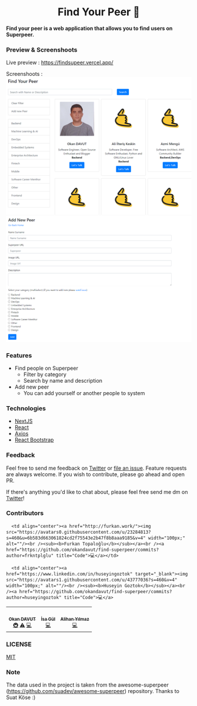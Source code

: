 <h1 align="center">Find Your Peer 👋</h1>

 <b> Find your peer is  a web application that allows you to find users on Superpeer. <br>
 </b>


### Preview & Screenshoots

Live preview : https://findsupeer.vercel.app/

Screenshoots : 
![PeerList](/peerlist_page.png) <br>
![AddPeer](/add_peer_page.png)

### Features

- Find people on Superpeer 
    - Filter by category
    - Search by name and description
- Add new peer
    - You can add yourself or another people to system

### Technologies

- [NextJS](https://nextjs.org/)
- [React](https://en.reactjs.org/)
- [Axios](https://github.com/axios/axios)
- [React Bootstrap](https://react-bootstrap.github.io/)


### Feedback

Feel free to send me feedback on [Twitter](https://twitter.com/okandavutcom) or [file an issue](https://github.com/okandavut/find-superpeer/issues/new). Feature requests are always welcome. If you wish to contribute, please go ahead and open PR.

If there's anything you'd like to chat about, please feel free send me dm on [Twitter](https://twitter.com/okandavutcom)!

### Contributors


<!-- markdownlint-enable -->
<!-- prettier-ignore-end -->
<!-- ALL-CONTRIBUTORS-LIST:END -->

<!-- ALL-CONTRIBUTORS-LIST:START - Do not remove or modify this section -->
<!-- prettier-ignore-start -->
<!-- markdownlint-disable -->
<table>
  <tr>
    <td align="center"><a href="https://medium.com/@okandavut" target="_blank"><img src="https://avatars3.githubusercontent.com/u/10600157?v=4" width="100px;" alt=""/><br /><sub><b>Okan DAVUT</b></sub></a><br /><a href="#infra-okandavut" title="Infrastructure (Hosting, Build-Tools, etc)">🚇</a> <a href="https://github.com/okandavut/find-superpeer/commits?author=okandavut" title="Tests">⚠️</a> <a href="https://github.com/okandavut/find-superpeer/commits?author=okandavut" title="Code">💻</a></td>
   
      <td align="center"><a href="http://furkan.work/"><img src="https://avatars0.githubusercontent.com/u/23284813?s=460&u=6b583d663061824cd2f75543e2b47f8b8aaa9185&v=4" width="100px;" alt=""/><br /><sub><b>Furkan Topaloğlu</b></sub></a><br /><a href="https://github.com/okandavut/find-superpeer/commits?author=frkntplglu" title="Code">💻</a></td>
   <td align="center"><a href="https://isagul.now.sh//" target="_blank"><img src="https://avatars2.githubusercontent.com/u/16213088?s=460&u=d2cbbe382059e8b5cd6b163bafa9fa1401d3fb59&v=4" width="100px;" alt=""/><br /><sub><b>İsa Gül</b></sub></a><br /><a href="https://github.com/okandavut/find-superpeer/commits?author=huseyingoztok" title="Code">💻</a></td>
   
      <td align="center"><a href="https://www.linkedin.com/in/huseyingoztok" target="_blank"><img src="https://avatars1.githubusercontent.com/u/43777036?s=460&v=4" width="100px;" alt=""/><br /><sub><b>Huseyin Goztok</b></sub></a><br /><a href="https://github.com/okandavut/find-superpeer/commits?author=huseyingoztok" title="Code">💻</a>
   
   </td><td align="center"><a href="https://alihanyilmaz.com/" target="_blank"><img src="https://avatars2.githubusercontent.com/u/52474117?s=460&u=c0e1715c615822266b26bfea146232a4fd74dbe5&v=4" width="100px;" alt=""/><br /><sub><b>Alihan Yılmaz</b></sub></a><br /><a href="https://github.com/okandavut/find-superpeer/commits?author=alihan" title="Code">💻</a></td>
  </tr>
 
</table>

<!-- markdownlint-enable -->
<!-- prettier-ignore-end -->
<!-- ALL-CONTRIBUTORS-LIST:END -->

### LICENSE
[MIT](LICENSE)

### Note
The data used in the project is taken from the awesome-superpeer (https://github.com/suadev/awesome-superpeer) repository. Thanks to Suat Köse :)
